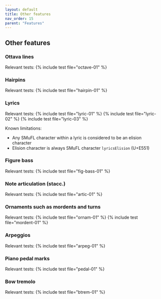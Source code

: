 ```yaml
---
layout: default
title: Other features
nav_order: 15
parent: "Features"
---
```


## Other features

### Ottava lines

Relevant tests:
{% include test file="octave-01" %}

### Hairpins

Relevant tests:
{% include test file="hairpin-01" %}

### Lyrics

Relevant tests:
{% include test file="lyric-01" %}
{% include test file="lyric-02" %}
{% include test file="lyric-03" %}

Known limitations:
* Any SMuFL character within a lyric is considered to be an elision character
* Elision character is always SMuFL character `lyricsElision` (U+E551)

### Figure bass

Relevant tests:
{% include test file="fig-bass-01" %}

### Note articulation (stacc.)

Relevant tests:
{% include test file="artic-01" %}

### Ornaments such as mordents and turns

Relevant tests:
{% include test file="ornam-01" %}
{% include test file="mordent-01" %}

### Arpeggios

Relevant tests:
{% include test file="arpeg-01" %}

### Piano pedal marks

Relevant tests:
{% include test file="pedal-01" %}

### Bow tremolo

Relevant tests:
{% include test file="btrem-01" %}